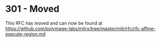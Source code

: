# 301 - Moved

This RFC has moved and can now be found at
https://github.com/polymage-labs/mlirx/tree/master/mlir/rfc/rfc-affine-execute-region.md
